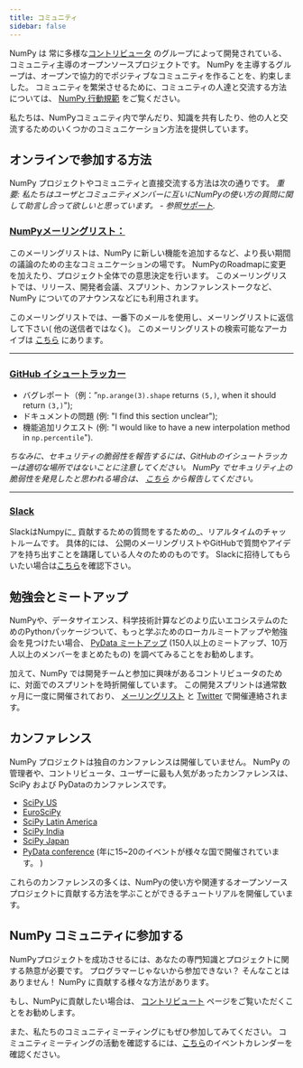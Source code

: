 ```yaml
---
title: コミュニティ
sidebar: false
---
```


NumPy は 常に多様な[コントリビュータ](/ja/teams/) のグループによって開発されている、コミュニティ主導のオープンソースプロジェクトです。 NumPy を主導するグループは、オープンで協力的でポジティブなコミュニティを作ることを、約束しました。 コミュニティを繁栄させるために、コミュニティの人達と交流する方法については、 [NumPy 行動規範](/ja/code-of-conduct) をご覧ください。

私たちは、NumPyコミュニティ内で学んだり、知識を共有したり、他の人と交流するためのいくつかのコミュニケーション方法を提供しています。


## オンラインで参加する方法

NumPy プロジェクトやコミュニティと直接交流する方法は次の通りです。 _重要: 私たちはユーザとコミュニティメンバーに互いにNumPyの使い方の質問に関して助言し合って欲しいと思っています。 - 参照[サポート](/gethelp)._


### [NumPyメーリングリスト：](https://mail.python.org/mailman/listinfo/numpy-discussion)

このメーリングリストは、NumPy に新しい機能を追加するなど、より長い期間の議論のための主なコミュニケーションの場です。 NumPyのRoadmapに変更を加えたり、プロジェクト全体での意思決定を行います。 このメーリングリストでは、リリース、開発者会議、スプリント、カンファレンストークなど、NumPy についてのアナウンスなどにも利用されます。

このメーリングリストでは、一番下のメールを使用し、メーリングリストに返信して下さい( 他の送信者ではなく)。 このメーリングリストの検索可能なアーカイブは [こちら](https://mail.python.org/archives/list/numpy-discussion@python.org/) にあります。

***

### [GitHub イシュートラッカー](https://github.com/numpy/numpy/issues)

- バグレポート（例：”`np.arange(3).shape` returns `(5,)`, when it should return `(3,)`");
- ドキュメントの問題 (例: "I find this section unclear");
- 機能追加リクエスト (例: "I would like to have a new interpolation method in `np.percentile`").

_ちなみに、セキュリティの脆弱性を報告するには、GitHubのイシュートラッカーは適切な場所ではないことに注意してください。 NumPy でセキュリティ上の脆弱性を発見したと思われる場合は、 [こちら](https://tidelift.com/docs/security) から報告してください。_

***

### [Slack](https://numpy-team.slack.com)

SlackはNumpyに_ 貢献するための質問をするための_、リアルタイムのチャットルームです。 具体的には、 公開のメーリングリストやGitHubで質問やアイデアを持ち出すことを躊躇している人々のためのものです。 Slackに招待してもらいたい場合は[こちら](https://numpy.org/devdocs/dev/index.html#contributing-to-numpy)を確認下さい。


## 勉強会とミートアップ

NumPyや、データサイエンス、科学技術計算などのより広いエコシステムのためのPythonパッケージついて、もっと学ぶためのローカルミートアップや勉強会を見つけたい場合、 [PyData ミートアップ](https://www.meetup.com/pro/pydata/) (150人以上のミートアップ、10万人以上のメンバーをまとめたもの) を調べてみることをお勧めします。

加えて、NumPy では開発チームと参加に興味があるコントリビュータのために、対面でのスプリントを時折開催しています。 この開発スプリントは通常数ヶ月に一度に開催されており、 [メーリングリスト](https://mail.python.org/mailman/listinfo/numpy-discussion) と [Twitter](https://twitter.com/numpy_team) で開催連絡されます。


## カンファレンス

NumPy プロジェクトは独自のカンファレンスは開催していません。 NumPy の管理者や、コントリビュータ、ユーザーに最も人気があったカンファレンスは、SciPy および PyDataのカンファレンスです。

- [SciPy US](https://conference.scipy.org)
- [EuroSciPy](https://www.euroscipy.org)
- [SciPy Latin America](https://pythoncientifico.ar/)
- [SciPy India](https://scipy.in)
- [SciPy Japan](https://www.scipyjapan.scipy.org/)
- [PyData conference](https://pydata.org/event-schedule/) (年に15~20のイベントが様々な国で開催されています。 )

これらのカンファレンスの多くは、NumPyの使い方や関連するオープンソースプロジェクトに貢献する方法を学ぶことができるチュートリアルを開催しています。


## NumPy コミュニティに参加する

NumPyプロジェクトを成功させるには、あなたの専門知識とプロジェクトに関する熱意が必要です。 プログラマーじゃないから参加できない？ そんなことはありません！ NumPy に貢献する様々な方法があります。

もし、NumPyに貢献したい場合は、 [コントリビュート](/ja/contribute) ページをご覧いただくことをお勧めします。

また、私たちのコミュニティミーティングにもぜひ参加してみてください。 コミュニティミーティングの活動を確認するには、[こちら](https://scientific-python.org/calendars/)のイベントカレンダーを確認ください。
